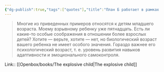 ```yaml
---
{"dg-publish":true,"tags":["quotes"],"title":"План Б работает в рамках психологического возраста","date":"2022-08-27T20:43:07+03:00","modified_at":"2022-09-05T18:18:42+03:00","dg-path":"/quotes/202208272043.md","permalink":"/quotes/202208272043/","dgPassFrontmatter":true}
---
```



> Многие из приведенных примеров относятся к детям младшего возраста. Моему взрывному ребенку уже пятнадцать. Есть ли какие-то особые соображения в отношении более взрослых детей? Хотите — верьте, хотите — нет, но биологический возраст вашего ребенка не имеет особого значения. Гораздо важнее его психологический возраст, т. е. уровень развития навыков адаптивности и эмоционального самоконтроля.

Link:: [[Openbox/books/The explosive child\|The explosive child]]
